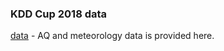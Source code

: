 ### KDD Cup 2018 data


[data](https://www.biendata.xyz/competition/kdd_2018/data/) - AQ and meteorology data is provided here.
